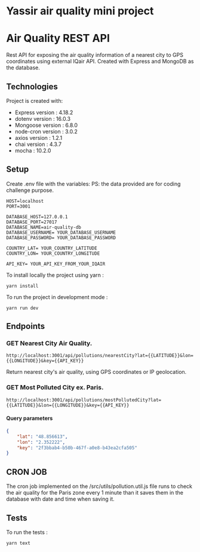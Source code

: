 # Yassir air quality mini project
# Air Quality REST API
Rest API for exposing the air quality information of a nearest city to GPS coordinates using external IQair API. Created with Express and MongoDB as the database.

## Technologies
Project is created with:
* Express version : 4.18.2
* dotenv version : 16.0.3
* Mongoose version : 6.8.0
* node-cron version : 3.0.2
* axios version : 1.2.1
* chai version : 4.3.7
* mocha : 10.2.0

## Setup
Create .env file with the variables:
PS: the data provided are for coding challenge purpose.

```
HOST=localhost
PORT=3001

DATABASE_HOST=127.0.0.1
DATABASE_PORT=27017
DATABASE_NAME=air-quality-db
DATABASE_USERNAME= YOUR_DATABASE_USERNAME
DATABASE_PASSWORD= YOUR_DATABASE_PASSWORD

COUNTRY_LAT= YOUR_COUNTRY_LATITUDE
COUNTRY_LON= YOUR_COUNTRY_LONGITUDE

API_KEY= YOUR_API_KEY_FROM_YOUR_IQAIR
```

To install locally the project using yarn : 
```
yarn install
```

To run the project in development mode :
```
yarn run dev
```

## Endpoints

### GET Nearest City Air Quality.
```
http://localhost:3001/api/pollutions/nearestCity?lat={{LATITUDE}}&lon={{LONGITUDE}}&key={{API_KEY}}
```
Return nearest city's air quality, using GPS coordinates or IP geolocation.

### GET Most Polluted City ex. Paris.

```
http://localhost:3001/api/pollutions/mostPollutedCity?lat={{LATITUDE}}&lon={{LONGITUDE}}&key={{API_KEY}}
```

#### Query parameters
```json
{
    "lat": "48.856613",
    "lon": "2.352222",
    "key": "2f3bbab4-b50b-467f-a0e8-b43ea2cfa505"
}
```

## CRON JOB
The cron job implemented on the /src/utils/pollution.util.js file runs to check the air quality for the Paris zone every 1 minute than it saves them in the database with date and time when saving it.

## Tests
To run the tests : 
```
yarn text
```
